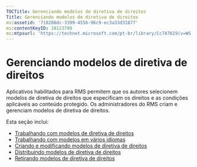 ```yaml
---
TOCTitle: Gerenciando modelos de diretiva de direitos
Title: Gerenciando modelos de diretiva de direitos
ms:assetid: '718286dc-3399-4556-96c9-ec3a33d31877'
ms:contentKeyID: 18123708
ms:mtpsurl: 'https://technet.microsoft.com/pt-br/library/Cc747619(v=WS.10)'
---
```


Gerenciando modelos de diretiva de direitos
===========================================

Aplicativos habilitados para RMS permitem que os autores selecionem modelos de diretiva de direitos que especificam os direitos e as condições aplicáveis ao conteúdo protegido. Os administradores do RMS criam e gerenciam modelos de diretiva de direitos.

Esta seção inclui:

-   [Trabalhando com modelos de diretiva de direitos](https://technet.microsoft.com/ff4f1143-f6b9-4dd8-aa4c-c2cbbf6fdf06)
-   [Trabalhando com modelos em vários idiomas](https://technet.microsoft.com/349eb457-9c0f-423d-97ff-2e40b714a4eb)
-   [Criando e modificando modelos de diretiva de direitos](https://technet.microsoft.com/6014176f-ef71-4d29-b3e3-da129c18563d)
-   [Distribuindo modelos de diretiva de direitos](https://technet.microsoft.com/ae6fa26f-d744-4ac9-9eb1-728ffab87bfe)
-   [Retirando modelos de diretiva de direitos](https://technet.microsoft.com/32bf98c7-edda-4507-a4b8-4c11bddd6e60)
